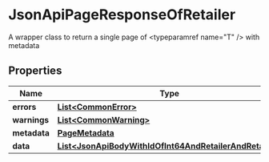 

# JsonApiPageResponseOfRetailer

A wrapper class to return a single page of <typeparamref name=\"T\" /> with metadata

## Properties

Name | Type | Description | Notes
------------ | ------------- | ------------- | -------------
**errors** | [**List&lt;CommonError&gt;**](CommonError.md) |  |  [optional]
**warnings** | [**List&lt;CommonWarning&gt;**](CommonWarning.md) |  |  [optional]
**metadata** | [**PageMetadata**](PageMetadata.md) |  |  [optional]
**data** | [**List&lt;JsonApiBodyWithIdOfInt64AndRetailerAndRetailer&gt;**](JsonApiBodyWithIdOfInt64AndRetailerAndRetailer.md) |  | 



